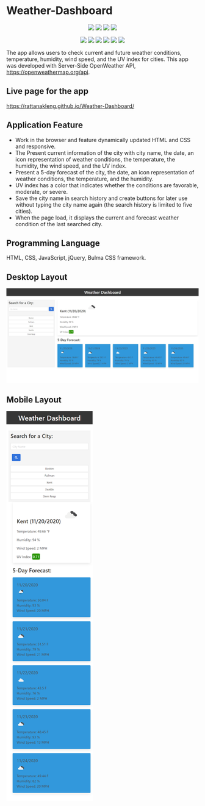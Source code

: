 # Weather-Dashboard

<p align="center">
    <img src="https://img.shields.io/github/repo-size/rattanakleng/Weather-Dashboard" />
    <img src="https://img.shields.io/github/issues/rattanakleng/Weather-Dashboard" />
    <img src="https://img.shields.io/github/last-commit/rattanakleng/Weather-Dashboard" />
    <img src="https://img.shields.io/badge/License-MIT-yellow.svg" />
</p>

<p align="center">
    <img src="https://img.shields.io/badge/Javascript-red" />
    <img src="https://img.shields.io/badge/jQuery-orange"  />
    <img src="https://img.shields.io/badge/-node.js-yellow" />
    <img src="https://img.shields.io/badge/-inquirer-blue" >
    <img src="https://img.shields.io/badge/-Bulma-indigo" />
    <img src="https://img.shields.io/badge/-OpenWeatherAPI-green" />
    
</p>

The app allows users to check current and future weather conditions, temperature, humidity, wind speed, and the UV index for cities. This app was developed with Server-Side OpenWeather API, https://openweathermap.org/api.

## Live page for the app

https://rattanakleng.github.io/Weather-Dashboard/

## Application Feature

- Work in the browser and feature dynamically updated HTML and CSS and responsive.
- The Present current information of the city with city name, the date, an icon representation of weather conditions, the temperature, the humidity, the wind speed, and the UV index.
- Present a 5-day forecast of the city, the date, an icon representation of weather conditions, the temperature, and the humidity.
- UV index has a color that indicates whether the conditions are favorable, moderate, or severe.
- Save the city name in search history and create buttons for later use without typing the city name again (the search history is limited to five cities). 
- When the page load, it displays the current and forecast weather condition of the last searched city.

## Programming Language

HTML, CSS, JavaScript, jQuery, Bulma CSS framework.

## Desktop Layout

![Desktop Layout](./img/desktop-layout.JPG)

## Mobile Layout

![Desktop Layout](./img/mobile-layout.png)

